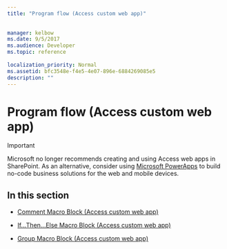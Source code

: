 ```yaml
---
title: "Program flow (Access custom web app)"
 
 
manager: kelbow
ms.date: 9/5/2017
ms.audience: Developer
ms.topic: reference
  
localization_priority: Normal
ms.assetid: bfc3548e-f4e5-4e07-896e-6884269085e5
description: ""
---
```


# Program flow (Access custom web app)

> [!IMPORTANT]
> Microsoft no longer recommends creating and using Access web apps in SharePoint. As an alternative, consider using [Microsoft PowerApps](https://powerapps.microsoft.com/en-us/) to build no-code business solutions for the web and mobile devices. 
  
## In this section

- [Comment Macro Block (Access custom web app)](comment-macro-block-access-custom-web-app.md)
    
- [If...Then...Else Macro Block (Access custom web app)](ifthenelse-macro-block-access-custom-web-app.md)
    
- [Group Macro Block (Access custom web app)](group-macro-block-access-custom-web-app.md)
    

